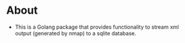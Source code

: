 # About
- This is a Golang package that provides functionality to stream xml output (generated by nmap) to a sqlite database.
